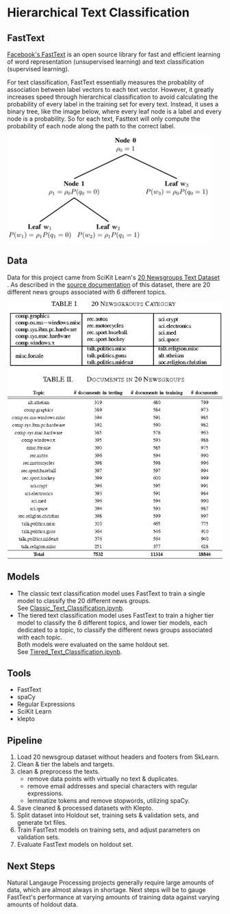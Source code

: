 # Hierarchical Text Classification
  
  
## FastText
[Facebook's FastText](https://fasttext.cc/) is an open source library for fast and efficient learning of word representation (unsupervised learning) and text classification (supervised learning).  
  
For text classification, FastText essentially measures the probablity of association between label vectors to each text vector. However, it greatly increases speed through hierarchical classification to avoid calculating the probability of every label in the training set for every text. Instead, it uses a binary tree, like the image below, where every leaf node is a label and every node is a probability. So for each text, Fasttext will only compute the probability of each node along the path to the correct label.  
  
<img src="https://github.com/janniec/Hierarchical_Text_Classification/blob/master/images/hierarchical_softmax_example.png" alt="Dimensions" align="middle" height=250px>   
  
  
## Data  
Data for this project came from SciKit Learn's [20 Newsgroups Text Dataset](https://scikit-learn.org/0.19/datasets/twenty_newsgroups.html) . As described in the [source documentation](http://qwone.com/~jason/20Newsgroups/) of this dataset, there are 20 different news groups associated with 6 different topics.  
  
<img src="https://github.com/janniec/Hierarchical_Text_Classification/blob/master/images/2-TableII-1.png" alt="Dimensions" align="middle" height=600px>  
   
   
## Models  
- The classic text classification model uses FastText to train a single model to classify the 20 different news groups.    
See [Classic_Text_Classification.ipynb](https://github.com/janniec/Hierarchical_Text_Classification/blob/master/notebooks/2_Classic_Text_Classification.ipynb).  
- The tiered text classification model uses FastText to train a higher tier model to classify the 6 different topics, and lower tier models, each dedicated to a topic, to classify the different news groups associated with each topic.  
Both models were evaluated on the same holdout set.  
See [Tiered_Text_Classification.ipynb](https://github.com/janniec/Hierarchical_Text_Classification/blob/master/notebooks/3_Tiered_Text_Classification.ipynb).  
  
  
## Tools  
  * FastText  
  * spaCy  
  * Regular Expressions   
  * SciKit Learn  
  * klepto  
    
  
## Pipeline  
1. Load 20 newsgroup dataset without headers and footers from SkLearn.  
2. Clean & tier the labels and targets.  
3. clean & preprocess the texts.  
      * remove data points with virtually no text & duplicates.  
      * remove email addresses and special characters with regular expressions.  
      * lemmatize tokens and remove stopwords, utilizing spaCy.  
4. Save cleaned & processed datasets with Klepto.  
5. Split dataset into Holdout set, training sets & validation sets, and generate txt files.  
6. Train FastText models on training sets, and adjust parameters on validation sets.  
7. Evaluate FastText models on holdout set.  
  
  
## Next Steps  
Natural Langauge Processing projects generally require large amounts of data, which are almost always in shortage. Next steps will be to gauge FastText's performance at varying amounts of training data against varying amounts of holdout data.  